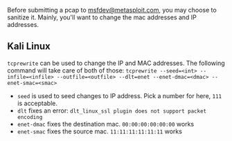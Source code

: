 Before submitting a pcap to [msfdev@metasploit.com](mailto:msfdev@metasploit.com), you may choose to sanitize it.  Mainly, you'll want to change the mac addresses and IP addresses.

## Kali Linux

`tcprewrite` can be used to change the IP and MAC addresses.  The following command will take care of both of those: `tcprewrite --seed=<int> --infile=<infile> --outfile=<outfile> --dlt=enet --enet-dmac=<dmac> --enet-smac=<smac>`

* `seed` is used to seed changes to IP address.  Pick a number for here, `111` is acceptable.
* `dlt` fixes an error: `dlt_linux_ssl plugin does not support packet encoding`
* `enet-dmac` fixes the destination mac. `00:00:00:00:00:00` works
* `enet-smac` fixes the source mac. `11:11:11:11:11:11` works
